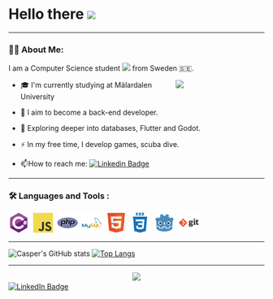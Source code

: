 <!--**CasperNoren/CasperNoren** is a ✨ _special_ ✨ repository because its `README.md` (this file) appears on your GitHub profile.-->
<h1>
  Hello there
  <img src="https://media.giphy.com/media/l0MYNYpSlRwCuXubm/giphy.gif" width="30px"/>
</h1>

---
### :man_technologist: About Me:
I am a Computer Science student <img src="https://media.giphy.com/media/WUlplcMpOCEmTGBtBW/giphy.gif" width="30"> from Sweden 🇸🇪.
<div display="inline">
  <img src="https://media.giphy.com/media/PoHs1Ne8rcMuZRJted/giphy.gif" width="175" align="right"/>
  
  - 🎓 I'm currently studying at Mälardalen University

  - :telescope: I aim to become a back-end developer.

  - :seedling: Exploring deeper into databases, Flutter and Godot.

  - :zap: In my free time, I develop games, scuba dive.

  - :mailbox:How to reach me: [![Linkedin Badge](https://img.shields.io/badge/-Casper-blue?style=flat&logo=Linkedin&logoColor=white)](https://www.linkedin.com/in/casper-nor%C3%A9n-446675255/)
</div>
  
---
### :hammer_and_wrench: Languages and Tools :
  <img src="https://github.com/devicons/devicon/blob/master/icons/csharp/csharp-original.svg" title="C#" alt="C#" width="40" height="40"/>&nbsp;
  <img src="https://github.com/devicons/devicon/blob/master/icons/javascript/javascript-original.svg" title="JavaScript" alt="JavaScript" width="40" height="40"/>&nbsp;
  <img src="https://github.com/devicons/devicon/blob/master/icons/php/php-original.svg" title="PHP" alt="PHP" width="40" height="40"/>&nbsp;
  <img src="https://github.com/devicons/devicon/blob/master/icons/mysql/mysql-original-wordmark.svg" title="MySQL"  alt="MySQL" width="40" height="40"/>&nbsp;
  <img src="https://github.com/devicons/devicon/blob/master/icons/html5/html5-original.svg" title="HTML5" alt="HTML" width="40" height="40"/>&nbsp;
  <img src="https://github.com/devicons/devicon/blob/master/icons/css3/css3-plain-wordmark.svg"  title="CSS3" alt="CSS" width="40" height="40"/>&nbsp;
  <img src="https://github.com/devicons/devicon/blob/master/icons/godot/godot-original.svg" title="Godot" alt="Godot" width="40" height="40"/>&nbsp;
  <img src="https://github.com/devicons/devicon/blob/master/icons/git/git-original-wordmark.svg" title="Git" alt="Git" width="40" height="40"/>
  
---
![Casper's GitHub stats](https://github-readme-stats.vercel.app/api?username=CasperNoren&count_private=true&show_icons=true&theme=synthwave)
[![Top Langs](https://github-readme-stats.vercel.app/api/top-langs/?username=CasperNoren&theme=synthwave)](https://github.com/anuraghazra/github-readme-stats)

---
<div id="header" align="center">
  <img src="https://media.giphy.com/media/8HNtBPVjYZQ40/giphy.gif" width="100"/>
</div>
<div id="badges">
  <a href="https://www.linkedin.com/in/casper-nor%C3%A9n-446675255/">
    <img src="https://img.shields.io/badge/LinkedIn-blue?style=for-the-badge&logo=linkedin&logoColor=white" alt="LinkedIn Badge"/>
  </a>
</div>
<img src="https://komarev.com/ghpvc/?CasperNoren&style=flat-square&color=blue" alt=""/>
